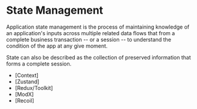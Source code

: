 # State Management

Application state management is the process of maintaining knowledge of an application's inputs across multiple related data flows that from a complete business transaction -- or a session -- to understand the condition of the app at any give moment.

State can also be described as the collection of preserved information that forms a complete session.

- [Context]
- [Zustand]
- [Redux/Toolkit]
- [ModX]
- [Recoil]
